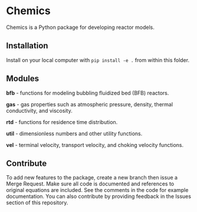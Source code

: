 # Chemics

Chemics is a Python package for developing reactor models.

## Installation

Install on your local computer with `pip install -e .` from within this folder.

## Modules

**bfb** - functions for modeling bubbling fluidized bed (BFB) reactors.

**gas** - gas properties such as atmospheric pressure, density, thermal
conductivity, and viscosity.

**rtd** - functions for residence time distribution.

**util** - dimensionless numbers and other utility functions.

**vel** - terminal velocity, transport velocity, and choking velocity functions.

## Contribute

To add new features to the package, create a new branch then issue a Merge
Request. Make sure all code is documented and references to original equations
are included. See the comments in the code for example documentation. You can
also contribute by providing feedback in the Issues section of this repository.

